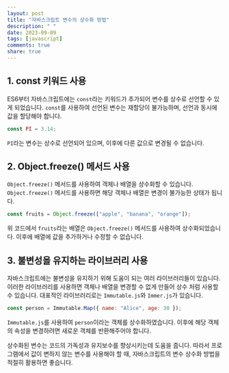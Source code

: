 ```yaml
---
layout: post
title: "자바스크립트 변수의 상수화 방법"
description: " "
date: 2023-09-09
tags: [javascript]
comments: true
share: true
---
```


## 1. const 키워드 사용

ES6부터 자바스크립트에는 `const`라는 키워드가 추가되어 변수를 상수로 선언할 수 있게 되었습니다. `const`를 사용하여 선언된 변수는 재할당이 불가능하며, 선언과 동시에 값을 할당해야 합니다.

```javascript
const PI = 3.14;
```

`PI`라는 변수는 상수로 선언되어 있으며, 이후에 다른 값으로 변경될 수 없습니다.

## 2. Object.freeze() 메서드 사용

`Object.freeze()` 메서드를 사용하여 객체나 배열을 상수화할 수 있습니다. `Object.freeze()` 메서드를 사용하면 해당 객체나 배열은 변경이 불가능한 상태가 됩니다.

```javascript
const fruits = Object.freeze(["apple", "banana", "orange"]);
```

위 코드에서 `fruits`라는 배열은 `Object.freeze()` 메서드를 사용하여 상수화되었습니다. 이후에 배열에 값을 추가하거나 수정할 수 없습니다.

## 3. 불변성을 유지하는 라이브러리 사용

자바스크립트에는 불변성을 유지하기 위해 도움이 되는 여러 라이브러리들이 있습니다. 이러한 라이브러리를 사용하면 객체나 배열을 변경할 수 없게 만들어 상수 처럼 사용할 수 있습니다. 대표적인 라이브러리로는 `Immutable.js`와 `Immer.js`가 있습니다.

```javascript
const person = Immutable.Map({ name: "Alice", age: 30 });
```

`Immutable.js`를 사용하여 `person`이라는 객체를 상수화하였습니다. 이후에 해당 객체의 속성을 변경하려면 새로운 객체를 반환해주어야 합니다.

상수화된 변수는 코드의 가독성과 유지보수를 향상시키는데 도움을 줍니다. 따라서 프로그램에서 값이 변하지 않는 변수를 사용해야 할 때, 자바스크립트의 변수 상수화 방법을 적절히 활용하면 좋습니다.